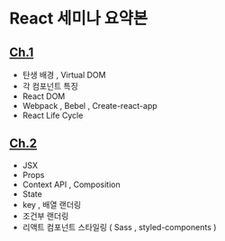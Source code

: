 # React 세미나 요약본




## [Ch.1](https://github.com/Seung-hwan285/react-code/tree/master/ch1) 

- 탄생 배경 , Virtual DOM
- 각 컴포넌트 특징 
- React DOM
- Webpack , Bebel , Create-react-app
- React Life Cycle



## [Ch.2](https://github.com/Seung-hwan285/react-code/tree/master/ch2)
- JSX 
- Props
- Context API , Composition 
- State
- key , 배열 랜더링
- 조건부 랜더링 
- 리액트 컴포넌트 스타일링  ( Sass , styled-components ) 


 